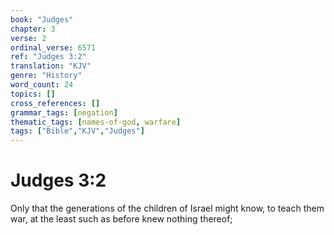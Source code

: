 ```yaml
---
book: "Judges"
chapter: 3
verse: 2
ordinal_verse: 6571
ref: "Judges 3:2"
translation: "KJV"
genre: "History"
word_count: 24
topics: []
cross_references: []
grammar_tags: [negation]
thematic_tags: [names-of-god, warfare]
tags: ["Bible","KJV","Judges"]
---
```


# Judges 3:2

Only that the generations of the children of Israel might know, to teach them war, at the least such as before knew nothing thereof;
